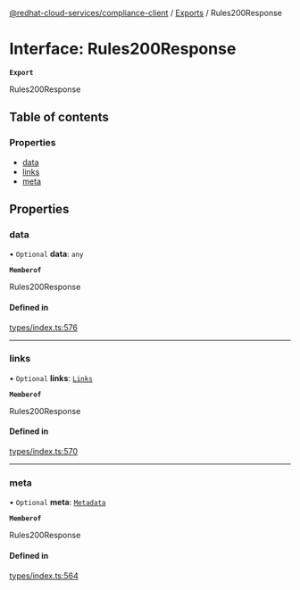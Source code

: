 [@redhat-cloud-services/compliance-client](../README.md) / [Exports](../modules.md) / Rules200Response

# Interface: Rules200Response

**`Export`**

Rules200Response

## Table of contents

### Properties

- [data](Rules200Response.md#data)
- [links](Rules200Response.md#links)
- [meta](Rules200Response.md#meta)

## Properties

### data

• `Optional` **data**: `any`

**`Memberof`**

Rules200Response

#### Defined in

[types/index.ts:576](https://github.com/AsToNlele/javascript-clients/blob/main/packages/compliance/types/index.ts#L576)

___

### links

• `Optional` **links**: [`Links`](Links.md)

**`Memberof`**

Rules200Response

#### Defined in

[types/index.ts:570](https://github.com/AsToNlele/javascript-clients/blob/main/packages/compliance/types/index.ts#L570)

___

### meta

• `Optional` **meta**: [`Metadata`](Metadata.md)

**`Memberof`**

Rules200Response

#### Defined in

[types/index.ts:564](https://github.com/AsToNlele/javascript-clients/blob/main/packages/compliance/types/index.ts#L564)
